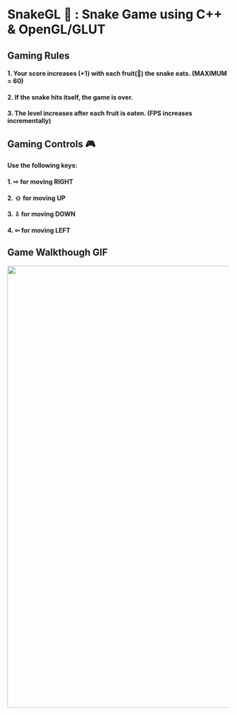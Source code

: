 # SnakeGL 🐍 : Snake Game using C++ & OpenGL/GLUT
## Gaming Rules
#### 1. Your score increases (+1) with each fruit(🍎) the snake eats. (MAXIMUM = 60)
#### 2. If the snake hits itself, the game is over.
#### 3. The level increases after each fruit is eaten. (FPS increases incrementally)
## Gaming Controls 🎮
#### Use the following keys:
#### 1. ⇨ for moving RIGHT
#### 2. ⇧ for moving UP
#### 3. ⇩ for moving DOWN
#### 4. ⇦ for moving LEFT
## Game Walkthough GIF
<img src="http://g.recordit.co/OloWKdKrJA.gif" width=1000><br>
